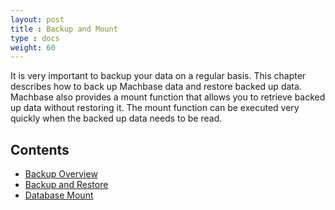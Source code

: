 ```yaml
---
layout: post
title : Backup and Mount
type : docs
weight: 60
---
```


It is very important to backup your data on a regular basis. This chapter describes how to back up Machbase data and restore backed up data. Machbase also provides a mount function that allows you to retrieve backed up data without restoring it. The mount function can be executed very quickly when the backed up data needs to be read.

## Contents

* [Backup Overview](./overview)
* [Backup and Restore](./backup-restore)
* [Database Mount](./database-mount)
